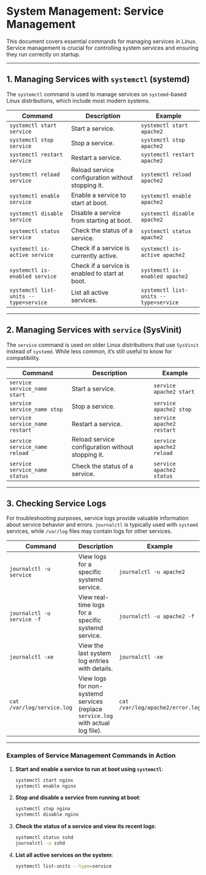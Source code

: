 # System Management: Service Management

This document covers essential commands for managing services in Linux. Service management is crucial for controlling system services and ensuring they run correctly on startup.

---

## 1. Managing Services with `systemctl` (systemd)

The `systemctl` command is used to manage services on `systemd`-based Linux distributions, which include most modern systems.

| Command                         | Description                                               | Example                                 |
|---------------------------------|-----------------------------------------------------------|-----------------------------------------|
| `systemctl start service`       | Start a service.                                          | `systemctl start apache2`               |
| `systemctl stop service`        | Stop a service.                                           | `systemctl stop apache2`                |
| `systemctl restart service`     | Restart a service.                                        | `systemctl restart apache2`             |
| `systemctl reload service`      | Reload service configuration without stopping it.         | `systemctl reload apache2`              |
| `systemctl enable service`      | Enable a service to start at boot.                        | `systemctl enable apache2`              |
| `systemctl disable service`     | Disable a service from starting at boot.                  | `systemctl disable apache2`             |
| `systemctl status service`      | Check the status of a service.                            | `systemctl status apache2`              |
| `systemctl is-active service`   | Check if a service is currently active.                   | `systemctl is-active apache2`           |
| `systemctl is-enabled service`  | Check if a service is enabled to start at boot.           | `systemctl is-enabled apache2`          |
| `systemctl list-units --type=service` | List all active services.                        | `systemctl list-units --type=service`   |

---

## 2. Managing Services with `service` (SysVinit)

The `service` command is used on older Linux distributions that use `SysVinit` instead of `systemd`. While less common, it’s still useful to know for compatibility.

| Command                         | Description                                               | Example                                 |
|---------------------------------|-----------------------------------------------------------|-----------------------------------------|
| `service service_name start`    | Start a service.                                          | `service apache2 start`                 |
| `service service_name stop`     | Stop a service.                                           | `service apache2 stop`                  |
| `service service_name restart`  | Restart a service.                                        | `service apache2 restart`               |
| `service service_name reload`   | Reload service configuration without stopping it.         | `service apache2 reload`                |
| `service service_name status`   | Check the status of a service.                            | `service apache2 status`                |

---

## 3. Checking Service Logs

For troubleshooting purposes, service logs provide valuable information about service behavior and errors. `journalctl` is typically used with `systemd` services, while `/var/log` files may contain logs for other services.

| Command                         | Description                                               | Example                                 |
|---------------------------------|-----------------------------------------------------------|-----------------------------------------|
| `journalctl -u service`         | View logs for a specific systemd service.                 | `journalctl -u apache2`                 |
| `journalctl -u service -f`      | View real-time logs for a specific systemd service.       | `journalctl -u apache2 -f`              |
| `journalctl -xe`                | View the last system log entries with details.            | `journalctl -xe`                        |
| `cat /var/log/service.log`      | View logs for non-systemd services (replace `service.log` with actual log file). | `cat /var/log/apache2/error.log`  |

---

### Examples of Service Management Commands in Action

1. **Start and enable a service to run at boot using `systemctl`**:

   ```bash
   systemctl start nginx
   systemctl enable nginx

2. **Stop and disable a service from running at boot**:

    ```bash
    systemctl stop nginx
    systemctl disable nginx

3. **Check the status of a service and view its recent logs**:

    ```bash
    systemctl status sshd
    journalctl -u sshd

4. **List all active services on the system**:

    ```bash
    systemctl list-units --type=service

    
